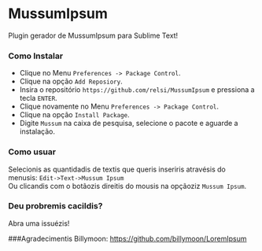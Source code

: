 MussumIpsum
===========

Plugin gerador de MussumIpsum para Sublime Text!

### Como Instalar
 - Clique no Menu `Preferences -> Package Control`.  
 - Clique na opção `Add Reposiory`.  
 - Insira o repositório `https://github.com/relsi/MussumIpsum` e pressiona a tecla `ENTER`.  
 - Clique novamente no Menu `Preferences -> Package Control`.   
 - Clique na opção `Install Package`.  
 - Digite `Mussum` na caixa de pesquisa, selecione o pacote e aguarde a instalação.  

### Como usuar
Selecionis as quantidadis de textis que queris inseriris atravésis do menusis: `Edit->Text->Mussum Ipsum`  
Ou clicandis com o botãozis direitis do mousis na opçãoziz `Mussum Ipsum`.  

### Deu probremis cacildis?
Abra uma issuézis!

###Agradecimentis
Billymoon: https://github.com/billymoon/LoremIpsum    